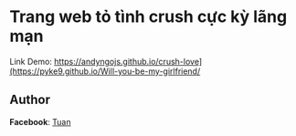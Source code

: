 # Trang web tỏ tình crush cực kỳ lãng mạn

Link Demo: https://andyngojs.github.io/crush-love](https://pyke9.github.io/Will-you-be-my-girlfriend/

## Author

**Facebook**: <a href="http://fb.com/reticentBoy99">Tuan</a>

